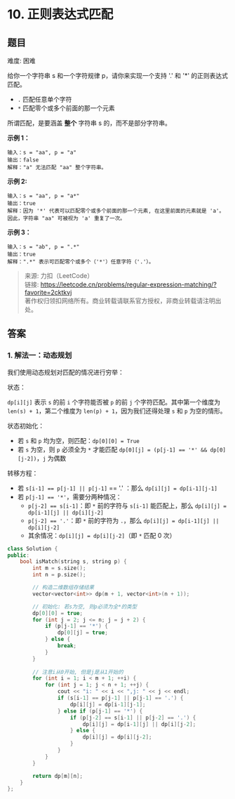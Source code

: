 # 10. 正则表达式匹配

## 题目

难度: 困难

给你一个字符串 s 和一个字符规律 p，请你来实现一个支持 '.' 和 '*' 的正则表达式匹配。

* `.` 匹配任意单个字符
* `*` 匹配零个或多个前面的那一个元素

所谓匹配，是要涵盖 **整个** 字符串 s 的，而不是部分字符串。

**示例 1：**

```
输入：s = "aa", p = "a"
输出：false
解释："a" 无法匹配 "aa" 整个字符串。

```

**示例 2:**

```
输入：s = "aa", p = "a*"
输出：true
解释：因为 '*' 代表可以匹配零个或多个前面的那一个元素, 在这里前面的元素就是 'a'。因此，字符串 "aa" 可被视为 'a' 重复了一次。

```

**示例 3：**

```
输入：s = "ab", p = ".*"
输出：true
解释：".*" 表示可匹配零个或多个（'*'）任意字符（'.'）。

```

> 来源: 力扣（LeetCode）  
> 链接: <https://leetcode.cn/problems/regular-expression-matching/?favorite=2cktkvj>  
> 著作权归领扣网络所有。商业转载请联系官方授权，非商业转载请注明出处。

## 答案

### 1. 解法一：动态规划

我们使用动态规划对匹配的情况进行穷举：

状态：

`dp[i][j]` 表示 `s` 的前 `i` 个字符能否被 `p` 的前 `j` 个字符匹配。其中第一个维度为 `len(s) + 1`，第二个维度为 `len(p) + 1`，因为我们还得处理 `s` 和 `p` 为空的情形。

状态初始化：

* 若 `s` 和 `p` 均为空，则匹配：`dp[0][0] = True`
* 若 `s` 为空，则 `p` 必须全为 `*` 才能匹配 `dp[0][j] = (p[j-1] == '*' && dp[0][j-2])`，`j` 为偶数

转移方程：

* 若 `s[i-1] == p[j-1] || p[j-1]` == '.' ：那么 `dp[i][j] = dp[i-1][j-1]`
* 若 `p[j-1] == '*'`，需要分两种情况：
  * `p[j-2] == s[i-1]`：即 `*` 前的字符与 `s[i-1]` 能匹配上，那么 `dp[i][j] = dp[i-1][j] || dp[i][j-2]`
  * `p[j-2] == '.'`：即 `*` 前的字符为 `.`，那么 `dp[i][j] = dp[i-1][j] || dp[i][j-2]`
  * 其余情况：`dp[i][j] = dp[i][j-2]`（即 `*` 匹配 0 次）

```c++
class Solution {
public:
    bool isMatch(string s, string p) {
        int m = s.size();
        int n = p.size();

        // 构造二维数组存储结果
        vector<vector<int>> dp(m + 1, vector<int>(n + 1));

        // 初始化: 若s为空, 则p必须为全*的类型
        dp[0][0] = true;
        for (int j = 2; j <= n; j = j + 2) {
            if (p[j-1] == '*') {
                dp[0][j] = true;
            } else {
                break;
            }
        }
  
        // 注意i从0开始, 但是j是从1开始的
        for (int i = 1; i < m + 1; ++i) {
            for (int j = 1; j < n + 1; ++j) {
                cout << "i: " << i << ",j: " << j << endl;
                if (s[i-1] == p[j-1] || p[j-1] == '.') {
                    dp[i][j] = dp[i-1][j-1];
                } else if (p[j-1] == '*') {
                    if (p[j-2] == s[i-1] || p[j-2] == '.') {
                        dp[i][j] = dp[i-1][j] || dp[i][j-2];
                    } else {
                        dp[i][j] = dp[i][j-2];
                    }
                }
            }
        }

        return dp[m][n];
    }
};
```
